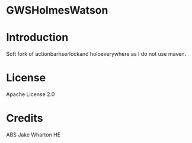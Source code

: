GWSHolmesWatson
===============

# Introduction

Soft fork of actionbarhserlockand holoeverywhere as I do not use maven.

# License

Apache License 2.0


# Credits

ABS Jake Wharton
HE 